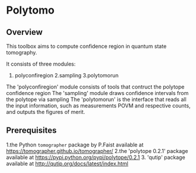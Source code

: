 # Polytomo

Overview
--------
This toolbox aims to compute confidence region in quantum state tomography.

It consists of three modules:
1. polyconfiregion
2.sampling
3.polytomorun

The 'polyconfiregion' module consists of tools that contruct the polytope confidence region
The 'sampling' module draws confidence intervals from the polytope via sampling
The 'polytomorun' is the interface that reads all the input information, such as measurements POVM and respective counts, and outputs the figures of merit.

Prerequisites
------

1.the Python `tomographer` package by P.Faist  available at https://tomographer.github.io/tomographer/
2.the 'polytope 0.2.1' package available at https://pypi.python.org/pypi/polytope/0.2.1
3. 'qutip' package available at http://qutip.org/docs/latest/index.html



